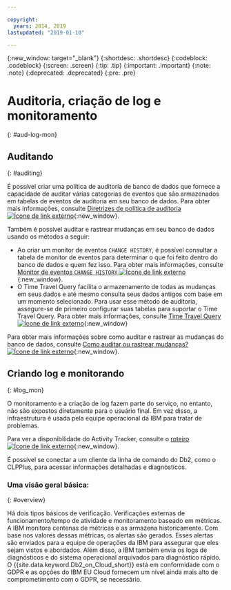 ```yaml
---

copyright:
  years: 2014, 2019
lastupdated: "2019-01-10"

---
```


<!-- Attribute definitions --> 
{:new_window: target="_blank"}
{:shortdesc: .shortdesc}
{:codeblock: .codeblock}
{:screen: .screen}
{:tip: .tip}
{:important: .important}
{:note: .note}
{:deprecated: .deprecated}
{:pre: .pre}

# Auditoria, criação de log e monitoramento
{: #aud-log-mon}

## Auditando
{: #auditing}

É possível criar uma política de auditoria de banco de dados que fornece a capacidade de auditar várias categorias de eventos que são armazenados em tabelas de eventos de auditoria em seu banco de dados. Para obter mais informações, consulte [Diretrizes de política de auditoria ![Ícone de link externo](../../icons/launch-glyph.svg "Ícone de link externo")](https://www.ibm.com/support/knowledgecenter/SS6NHC/com.ibm.swg.im.dashdb.security.doc/doc/audit_policy_guidelines.html){:new_window}.

Também é possível auditar e rastrear mudanças em seu banco de dados usando os métodos a seguir:
* Ao criar um monitor de eventos `CHANGE HISTORY`, é possível consultar a tabela de monitor de eventos para determinar o que foi feito dentro do banco de dados e quem fez isso. Para obter mais informações, consulte [Monitor de eventos `CHANGE HISTORY` ![Ícone de link externo](../../icons/launch-glyph.svg "Ícone de link externo")](https://www.ibm.com/support/knowledgecenter/en/SSEPGG_11.1.0/com.ibm.db2.luw.sql.ref.doc/doc/r0059363.html){:new_window}.
* O Time Travel Query facilita o armazenamento de todas as mudanças em seus dados e até mesmo consulta seus dados antigos com base em um momento selecionado. Para usar esse método de auditoria, assegure-se de primeiro configurar suas tabelas para suportar o Time Travel Query. Para obter mais informações, consulte [Time Travel Query ![Ícone de link externo](../../icons/launch-glyph.svg "Ícone de link externo")](https://developer.ibm.com/answers/questions/426878/how-do-i-use-time-travel-query-in-db2-or-db2-on-cl/){:new_window}

Para obter mais informações sobre como auditar e rastrear as mudanças do banco de dados, consulte [Como auditar ou rastrear mudanças? ![Ícone de link externo](../../icons/launch-glyph.svg "Ícone de link externo")](https://developer.ibm.com/answers/questions/427780/how-can-i-audit-or-track-changes-dropped-tables-to.html){:new_window}.

## Criando log e monitorando
{: #log_mon}

O monitoramento e a criação de log fazem parte do serviço, no entanto, não são expostos diretamente para o usuário final. Em vez disso, a infraestrutura é usada pela equipe operacional da IBM para tratar de problemas.  

Para ver a disponibilidade do Activity Tracker, consulte o [roteiro ![Ícone de link externo](../../icons/launch-glyph.svg "Ícone de link externo")](https://ibm.biz/db2oncloud-roadmap){:new_window}.

É possível se conectar a um cliente da linha de comando do Db2, como o CLPPlus, para acessar informações detalhadas e diagnósticos.

### Uma visão geral básica:
{: #overview}

Há dois tipos básicos de verificação. Verificações externas de funcionamento/tempo de atividade e monitoramento baseado em métricas. A IBM monitora centenas de métricas e as armazena historicamente. Com base nos valores dessas métricas, os alertas são gerados. Esses alertas são enviados para a equipe de operações da IBM para assegurar que eles sejam vistos e abordados. Além disso, a IBM também envia os logs de diagnósticos e do sistema operacional arquivados para diagnóstico rápido. O {{site.data.keyword.Db2_on_Cloud_short}} está em conformidade com o GDPR e as opções do IBM EU Cloud fornecem um nível ainda mais alto de comprometimento com o GDPR, se necessário.
